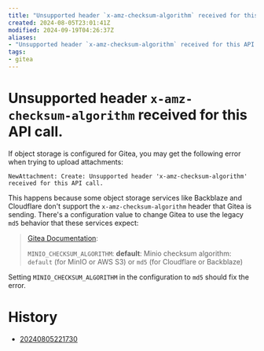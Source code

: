 ```yaml
---
title: "Unsupported header `x-amz-checksum-algorithm` received for this API call."
created: 2024-08-05T23:01:41Z
modified: 2024-09-19T04:26:37Z
aliases:
- "Unsupported header `x-amz-checksum-algorithm` received for this API call."
tags:
- gitea
---
```


# Unsupported header `x-amz-checksum-algorithm` received for this API call.

If object storage is configured for Gitea, you may get the following error when trying to upload attachments:

```
NewAttachment: Create: Unsupported header 'x-amz-checksum-algorithm' received for this API call.
```

This happens because some object storage services like Backblaze and Cloudflare don't support the `x-amz-checksum-algorithm` header that Gitea is sending. There's a configuration value to change Gitea to use the legacy `md5` behavior that these services expect:

> [Gitea Documentation](https://docs.gitea.com/administration/config-cheat-sheet):
> 
> `MINIO_CHECKSUM_ALGORITHM`: **default**: Minio checksum algorithm: `default` (for MinIO or AWS S3) or `md5` (for Cloudflare or Backblaze)

Setting `MINIO_CHECKSUM_ALGORITHM` in the configuration to `md5` should fix the error.

# History

- [20240805221730](../entries/20240805221730.md)
